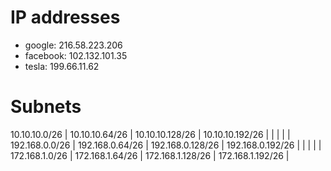 # IP addresses
* google:    216.58.223.206
* facebook:  102.132.101.35
* tesla:     199.66.11.62

# Subnets

10.10.10.0/26   | 10.10.10.64/26    | 10.10.10.128/26  | 10.10.10.192/26  |
                |                   |                  |                  |
192.168.0.0/26  | 192.168.0.64/26   | 192.168.0.128/26 | 192.168.0.192/26 |
                |                   |                  |                  |
172.168.1.0/26  | 172.168.1.64/26   | 172.168.1.128/26 | 172.168.1.192/26 |